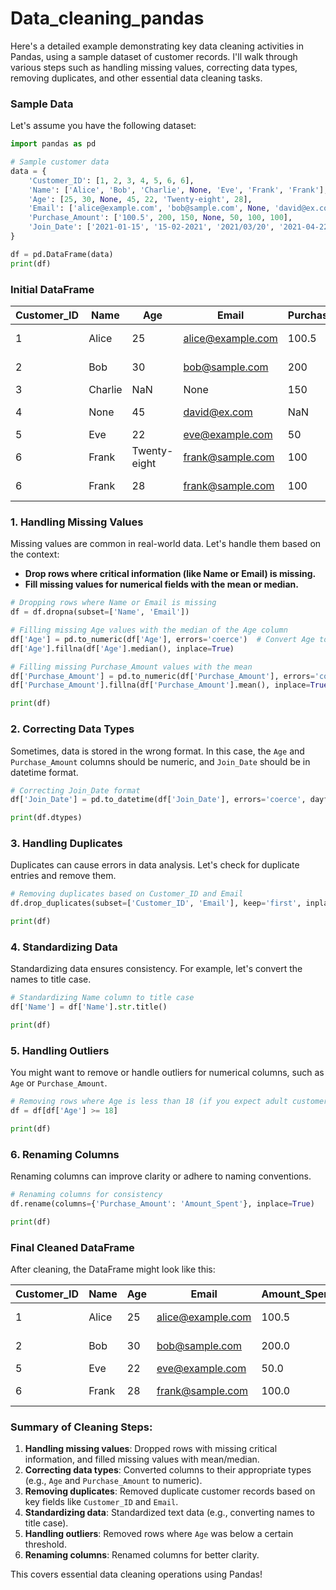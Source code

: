 # Data_cleaning_pandas
Here's a detailed example demonstrating key data cleaning activities in Pandas, using a sample dataset of customer records. I'll walk through various steps such as handling missing values, correcting data types, removing duplicates, and other essential data cleaning tasks.

### Sample Data
Let's assume you have the following dataset:

```python
import pandas as pd

# Sample customer data
data = {
    'Customer_ID': [1, 2, 3, 4, 5, 6, 6],
    'Name': ['Alice', 'Bob', 'Charlie', None, 'Eve', 'Frank', 'Frank'],
    'Age': [25, 30, None, 45, 22, 'Twenty-eight', 28],
    'Email': ['alice@example.com', 'bob@sample.com', None, 'david@ex.com', 'eve@example.com', 'frank@sample.com', 'frank@sample.com'],
    'Purchase_Amount': ['100.5', 200, 150, None, 50, 100, 100],
    'Join_Date': ['2021-01-15', '15-02-2021', '2021/03/20', '2021-04-22', None, '2021-05-11', '2021-05-11']
}

df = pd.DataFrame(data)
print(df)
```

### Initial DataFrame

| Customer_ID | Name    | Age          | Email             | Purchase_Amount | Join_Date   |
|-------------|---------|--------------|-------------------|-----------------|-------------|
| 1           | Alice   | 25           | alice@example.com  | 100.5           | 2021-01-15  |
| 2           | Bob     | 30           | bob@sample.com     | 200             | 15-02-2021  |
| 3           | Charlie | NaN          | None              | 150             | 2021/03/20  |
| 4           | None    | 45           | david@ex.com       | NaN             | 2021-04-22  |
| 5           | Eve     | 22           | eve@example.com    | 50              | None        |
| 6           | Frank   | Twenty-eight | frank@sample.com   | 100             | 2021-05-11  |
| 6           | Frank   | 28           | frank@sample.com   | 100             | 2021-05-11  |

### 1. Handling Missing Values
Missing values are common in real-world data. Let's handle them based on the context:

- **Drop rows where critical information (like Name or Email) is missing.**
- **Fill missing values for numerical fields with the mean or median.**

```python
# Dropping rows where Name or Email is missing
df = df.dropna(subset=['Name', 'Email'])

# Filling missing Age values with the median of the Age column
df['Age'] = pd.to_numeric(df['Age'], errors='coerce')  # Convert Age to numeric, set errors as NaN
df['Age'].fillna(df['Age'].median(), inplace=True)

# Filling missing Purchase_Amount values with the mean
df['Purchase_Amount'] = pd.to_numeric(df['Purchase_Amount'], errors='coerce')  # Convert to float
df['Purchase_Amount'].fillna(df['Purchase_Amount'].mean(), inplace=True)

print(df)
```

### 2. Correcting Data Types
Sometimes, data is stored in the wrong format. In this case, the `Age` and `Purchase_Amount` columns should be numeric, and `Join_Date` should be in datetime format.

```python
# Correcting Join_Date format
df['Join_Date'] = pd.to_datetime(df['Join_Date'], errors='coerce', dayfirst=True)

print(df.dtypes)
```

### 3. Handling Duplicates
Duplicates can cause errors in data analysis. Let's check for duplicate entries and remove them.

```python
# Removing duplicates based on Customer_ID and Email
df.drop_duplicates(subset=['Customer_ID', 'Email'], keep='first', inplace=True)

print(df)
```

### 4. Standardizing Data
Standardizing data ensures consistency. For example, let's convert the names to title case.

```python
# Standardizing Name column to title case
df['Name'] = df['Name'].str.title()

print(df)
```

### 5. Handling Outliers
You might want to remove or handle outliers for numerical columns, such as `Age` or `Purchase_Amount`.

```python
# Removing rows where Age is less than 18 (if you expect adult customers)
df = df[df['Age'] >= 18]

print(df)
```

### 6. Renaming Columns
Renaming columns can improve clarity or adhere to naming conventions.

```python
# Renaming columns for consistency
df.rename(columns={'Purchase_Amount': 'Amount_Spent'}, inplace=True)

print(df)
```

### Final Cleaned DataFrame

After cleaning, the DataFrame might look like this:

| Customer_ID | Name    | Age  | Email            | Amount_Spent | Join_Date   |
|-------------|---------|------|------------------|--------------|-------------|
| 1           | Alice   | 25   | alice@example.com | 100.5        | 2021-01-15  |
| 2           | Bob     | 30   | bob@sample.com    | 200.0        | 2021-02-15  |
| 5           | Eve     | 22   | eve@example.com   | 50.0         | NaT         |
| 6           | Frank   | 28   | frank@sample.com  | 100.0        | 2021-05-11  |

### Summary of Cleaning Steps:
1. **Handling missing values**: Dropped rows with missing critical information, and filled missing values with mean/median.
2. **Correcting data types**: Converted columns to their appropriate types (e.g., `Age` and `Purchase_Amount` to numeric).
3. **Removing duplicates**: Removed duplicate customer records based on key fields like `Customer_ID` and `Email`.
4. **Standardizing data**: Standardized text data (e.g., converting names to title case).
5. **Handling outliers**: Removed rows where `Age` was below a certain threshold.
6. **Renaming columns**: Renamed columns for better clarity.

This covers essential data cleaning operations using Pandas!
